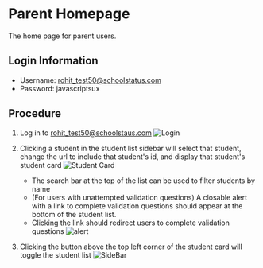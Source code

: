 # Parent Homepage
The home page for parent users.

## Login Information
- Username: rohit_test50@schoolstatus.com
- Password: javascriptsux

## Procedure
1. Log in to rohit_test50@schoolstaus.com
![Login](https://lh3.googleusercontent.com/q1oLQ5w_7SPwO73ddyNvNtKxBTyqwni8aJ7ez49NXeepDaEVbIvlQTtgDlsDoHfIMrwTDAj42qVeUu4b20NVWXvI63EGbl_9SplSddtf84S2VtzKoyx3BALDj5rvLIt9KED2qmDSeT_MIGEg0GDLK_7hz5qEW8kOv-K0Moq6I6LnYpVG3BkB-ZZd8htinRd2UHnc2cbdqK8SVdm5wzOooZuYqUoLUwtvIu_L-uLOUkLf58vtcSJlSLpX6sgnFby0oKy0KHVnZT8rt3rYffCn2WZe6F64HzNPhB3RnZrjvzxLXkuIsoKpGMfszeus2qMjYDgM6Vc9wY7qDO2yqmBo3lhUbvqHWLkWekXe1RoHKW3b3NjdQDteBFN37ILyhduJikpt0dB6E0fFZLOTpCE1ffa3qPu_gnlvbuXBpPqOi2TitsU3vH8ouXSJ9m5-SvIWjGvLYFlSeaQt1pY8mEKs0zbjhW6jm6xYSHHUxxaxxtIgz_4SWoM8SyavcVAp4EozqIZ5rqhym7NnvYO7oHvoPaIlM7ZaLqaesxEoRFQCV5xXtDgxR-vV50csqMieyyQ8Yk5ouYWCcSl_-_tJ2OMhCI8FIWx9Q64T3PTVUQ=w2554-h1406-no)

2. Clicking a student in the student list sidebar will select that student, change the url to include that student's id, and display that student's student card
![Student Card](https://lh3.googleusercontent.com/rrTIgTY2YGV44-0JtwPPAYMCs5-DniQCoXbMdj5r8-DxlgO0CLbYtfyreXR7CxqSIWoZ99EojHR4vDPGr0l1OYPSeKhBBqgEXDXFCQAg-DcT6CTTlYitapqG41Jz-E5nNm549Vja0oWv-D75PbyGxqoSOFzzNIXuKAz8Ivywi-ugs3Lmn4oQDqOKFPN5ISQVswR1gFkWXkjo4yW75P_IjqFIExwgBWQZqXtzvnBP4jhXaqJ1URfNpGWBeQgrJF7qD3fUEmc_uDVsgBM_TElamFM3jwRTfMSLaynhHBuqzG6p-4C2EdpqoSnX7Hs4_mst2rX2_r04ayRbCHhU0gIjyqB9LtUPiJmRHEcjiDXFURWRhj2-b4AjK9eR3XL3mcTy98oFfuDsHfbAqJF1BXvXhiRy3Ro0aswiloIF0YQRWgR8n9R2QI3QcP2iITgNWU6VxP2MALUqNy0IOBXz0hBGlMdUJg2laaWG-cAcYv1ojU5FfAufD0cwzCkhuvaY44OpjA0sr4M4DdXboSLRpqw2QlnZ_U3tqTgc9YQ2jPeM-LRSbIXOVooQ6vlocRZJ6YY3aMj_EltsM6AR0_NHBr3I-xM9gkaJzfGZ4Sehsg=w2560-h1406-no)

	- The search bar at the top of the list can be used to filter students by name
	- (For users with unattempted validation questions) A closable alert with a link to complete validation questions should appear at the bottom of the student list.
	-  Clicking the link should redirect users to complete validation questions
![alert](https://lh3.googleusercontent.com/2TaV49rAAxXlV_0vzZfzP0LZv2iP7BirZkbALEBzZDIsGe8zx5lqPtzL4Uf4wCCNBMv-Sd1Wynm4SM29FbKdtKvWIcFMAzllVlKC5hlYVQjpi7z5EvTkxHsb23iFgjK43ktwSvDn0DVlIx5aIE5OSvkKXEJCNMt4sRWe9uU0Xoqj_Eq7Em1ApL7TrcOdVT35pf2SxVJVlLoWPRwWgVcINtciRAf-F7Ae7dwAIIt5QHu_TfLOoeZk2j-nyjpjr6LwiZCVho0agUTMil6tR76am6T2myjh-tMKbABFtJjGPPgn1GNXh90iu70ZaKuU69rH_hlGgX4-x3nWGAyNc1E8xw7s1oDvEUE70wA7yYKSkSbQKPP6KU6-f16AtMLEPCRJJ537axh11yRHPF77y9tfCv-ZpEG_nisEDNehUeF60V8smdjZGKCTYNm5bB292cuuEZL7BKlRWZA7xofuPPJ3Zbmv2lAcH_aF-3DEgyD3oodo_Vq1UykOm8mLvnZvpZBnoCZgqlBfyzYm8isiwJVxRnThELl3RCUpDe9l8eEbDiPRuxkx2_6A9t8eXbmGGRARnsDbPr9O2KSGDx5z6_2qndYqnEYSW89pii2Wfg=w1265-h666-no)


3. Clicking the button above the top left corner of the student card will toggle the student list
![SideBar](https://lh3.googleusercontent.com/ILmFywvrR1t_rR54WaibQ3XRrLE2d-68rj8UIB6CJe5wsjb9tzpjYyVe8NOaTMbohdCGroVY4RZL1fCQcjoIb9lSN8FNvQJtSC3JKj-WMZ3hZ6AbVLS9t6gvMDXHZnLTdzOpRkHBxkTNwYOYuZEQKm0xMAPoYuexUf1xK2b-VisrxBlf1rUBqIC5dTWh-lP29FFJAP_6nzsc4guSP5rpt4MBW3HylAOrmc6qTqsrS_QI7-JR-UiFGQ24FLvFf4pVUpNQ5o_aLmqdOBmzf3X8UDiT_Dypnb_dho779Dw3VTr1E6T4CfVNWZE2YNAv70-pLI5HdpH7zn_8vXDR5CTWKX4tj5MjicU0KqJGJVsQPUlIVEpYx6fqNt9f1i0NFKeyUGEcauaXrim9kMGEbDZ4iz2vdxdUDOUU48O7JW3HCFCDZehMSRlsFJc8uSq4l_c9oCjbCHKyBU1ooaIatkThReDoNd_-5VvWKgzrmunGLeEnGPBS0X4_mn-oMIKgrGS8LLgGTLDUQDBJsg7AOOgIW3oslZWzj0FKQefboHdvRhQ3EAD16aEVrrpbINq_5efdwHzJB4Ax7pqi1HAWwiowgwazItLXIUTIpVUzbw=w1265-h666-no)

